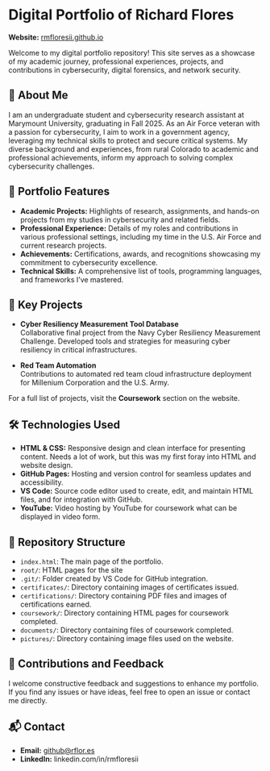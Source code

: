 # Digital Portfolio of Richard Flores  
**Website:** [rmfloresii.github.io](https://rmfloresii.github.io)  

Welcome to my digital portfolio repository! This site serves as a showcase of my academic journey, professional experiences, projects, and contributions in cybersecurity, digital forensics, and network security.  

## 📄 About Me  
I am an undergraduate student and cybersecurity research assistant at Marymount University, graduating in Fall 2025. As an Air Force veteran with a passion for cybersecurity, I aim to work in a government agency, leveraging my technical skills to protect and secure critical systems. My diverse background and experiences, from rural Colorado to academic and professional achievements, inform my approach to solving complex cybersecurity challenges.  

## 💼 Portfolio Features  
- **Academic Projects:** Highlights of research, assignments, and hands-on projects from my studies in cybersecurity and related fields.  
- **Professional Experience:** Details of my roles and contributions in various professional settings, including my time in the U.S. Air Force and current research projects.  
- **Achievements:** Certifications, awards, and recognitions showcasing my commitment to cybersecurity excellence.  
- **Technical Skills:** A comprehensive list of tools, programming languages, and frameworks I’ve mastered.  

## 🚀 Key Projects  
- **Cyber Resiliency Measurement Tool Database**  
  Collaborative final project from the Navy Cyber Resiliency Measurement Challenge. Developed tools and strategies for measuring cyber resiliency in critical infrastructures.  

- **Red Team Automation**  
  Contributions to automated red team cloud infrastructure deployment for Millenium Corporation and the U.S. Army.  

For a full list of projects, visit the **Coursework** section on the website.  

## 🛠️ Technologies Used  
- **HTML & CSS:** Responsive design and clean interface for presenting content. Needs a lot of work, but this was my first foray into HTML and website design. 
- **GitHub Pages:** Hosting and version control for seamless updates and accessibility.
- **VS Code:** Source code editor used to create, edit, and maintain HTML files, and for integration with GitHub.
- **YouTube:** Video hosting by YouTube for coursework what can be displayed in video form.

## 📂 Repository Structure  
- `index.html`: The main page of the portfolio.
- `root/`: HTML pages for the site
- `.git/`: Folder created by VS Code for GitHub integration.  
- `certificates/`: Directory containing images of certificates issued.  
- `certifications/`: Directory containing PDF files and images of certifications earned.
- `coursework/`: Directory containing HTML pages for coursework completed.
- `documents/`: Directory containing files of coursework completed.
- `pictures/`: Directory containing image files used on the website.

## 🔗 Contributions and Feedback  
I welcome constructive feedback and suggestions to enhance my portfolio. If you find any issues or have ideas, feel free to open an issue or contact me directly.  

## 📬 Contact  
- **Email:** github@rflor.es
- **LinkedIn:** linkedin.com/in/rmfloresii
